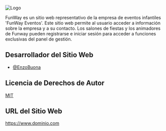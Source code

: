 
![Logo](https://i.ibb.co/tqxV4bt/logo.png)


FunWay es un sitio web representativo de la empresa de eventos infantiles 'FunWay Eventos'.
Este sitio web permite al usuario acceder a información sobre la empresa y a su contacto.
Los salones de fiestas y los animadores de Funway pueden registrarse e iniciar sesión para acceder a funciones exclusivas del panel de gestión.


## Desarrollador del Sitio Web

- [@EnzoBuona](https://github.com/EnzoBuona)


## Licencia de Derechos de Autor

[MIT](https://choosealicense.com/licenses/mit/)


## URL del Sitio Web

https://www.dominio.com
